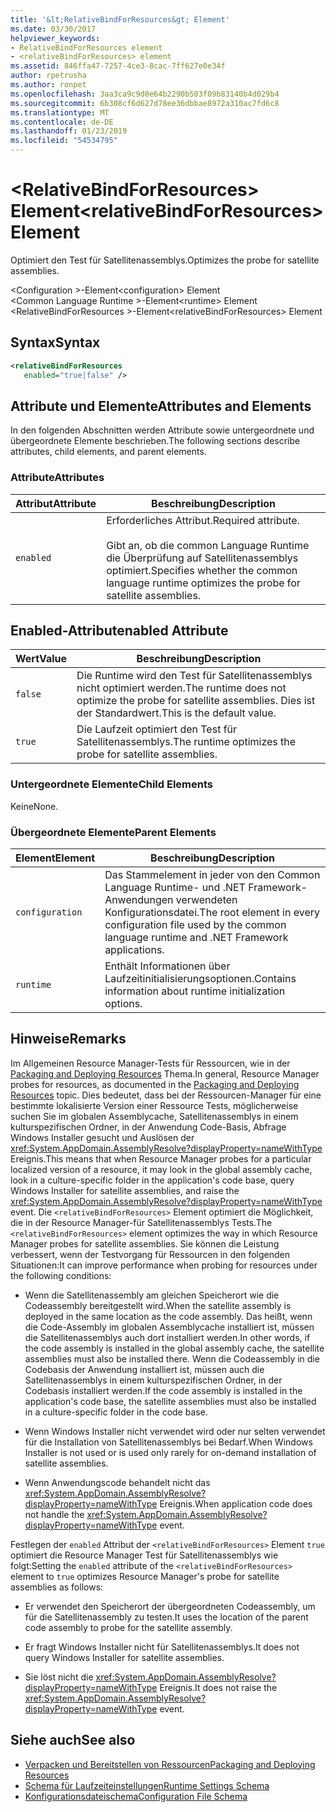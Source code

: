 ```yaml
---
title: '&lt;RelativeBindForResources&gt; Element'
ms.date: 03/30/2017
helpviewer_keywords:
- RelativeBindForResources element
- <relativeBindForResources> element
ms.assetid: 846ffa47-7257-4ce3-8cac-7ff627e0e34f
author: rpetrusha
ms.author: ronpet
ms.openlocfilehash: 3aa3ca9c9d0e64b2290b503f09b83140b4d029b4
ms.sourcegitcommit: 6b308cf6d627d78ee36dbbae8972a310ac7fd6c8
ms.translationtype: MT
ms.contentlocale: de-DE
ms.lasthandoff: 01/23/2019
ms.locfileid: "54534795"
---
```

# <a name="ltrelativebindforresourcesgt-element"></a><span data-ttu-id="684a3-102">&lt;RelativeBindForResources&gt; Element</span><span class="sxs-lookup"><span data-stu-id="684a3-102">&lt;relativeBindForResources&gt; Element</span></span>
<span data-ttu-id="684a3-103">Optimiert den Test für Satellitenassemblys.</span><span class="sxs-lookup"><span data-stu-id="684a3-103">Optimizes the probe for satellite assemblies.</span></span>  
  
 <span data-ttu-id="684a3-104">\<Configuration >-Element</span><span class="sxs-lookup"><span data-stu-id="684a3-104">\<configuration> Element</span></span>  
<span data-ttu-id="684a3-105">\<Common Language Runtime >-Element</span><span class="sxs-lookup"><span data-stu-id="684a3-105">\<runtime> Element</span></span>  
<span data-ttu-id="684a3-106">\<RelativeBindForResources >-Element</span><span class="sxs-lookup"><span data-stu-id="684a3-106">\<relativeBindForResources> Element</span></span>  
  
## <a name="syntax"></a><span data-ttu-id="684a3-107">Syntax</span><span class="sxs-lookup"><span data-stu-id="684a3-107">Syntax</span></span>  
  
```xml
<relativeBindForResources    
   enabled="true|false" />  
```  
  
## <a name="attributes-and-elements"></a><span data-ttu-id="684a3-108">Attribute und Elemente</span><span class="sxs-lookup"><span data-stu-id="684a3-108">Attributes and Elements</span></span>  
 <span data-ttu-id="684a3-109">In den folgenden Abschnitten werden Attribute sowie untergeordnete und übergeordnete Elemente beschrieben.</span><span class="sxs-lookup"><span data-stu-id="684a3-109">The following sections describe attributes, child elements, and parent elements.</span></span>  
  
### <a name="attributes"></a><span data-ttu-id="684a3-110">Attribute</span><span class="sxs-lookup"><span data-stu-id="684a3-110">Attributes</span></span>  
  
|<span data-ttu-id="684a3-111">Attribut</span><span class="sxs-lookup"><span data-stu-id="684a3-111">Attribute</span></span>|<span data-ttu-id="684a3-112">Beschreibung</span><span class="sxs-lookup"><span data-stu-id="684a3-112">Description</span></span>|  
|---------------|-----------------|  
|`enabled`|<span data-ttu-id="684a3-113">Erforderliches Attribut.</span><span class="sxs-lookup"><span data-stu-id="684a3-113">Required attribute.</span></span><br /><br /> <span data-ttu-id="684a3-114">Gibt an, ob die common Language Runtime die Überprüfung auf Satellitenassemblys optimiert.</span><span class="sxs-lookup"><span data-stu-id="684a3-114">Specifies whether the common language runtime optimizes the probe for satellite assemblies.</span></span>|  
  
## <a name="enabled-attribute"></a><span data-ttu-id="684a3-115">Enabled-Attribut</span><span class="sxs-lookup"><span data-stu-id="684a3-115">enabled Attribute</span></span>  
  
|<span data-ttu-id="684a3-116">Wert</span><span class="sxs-lookup"><span data-stu-id="684a3-116">Value</span></span>|<span data-ttu-id="684a3-117">Beschreibung</span><span class="sxs-lookup"><span data-stu-id="684a3-117">Description</span></span>|  
|-----------|-----------------|  
|`false`|<span data-ttu-id="684a3-118">Die Runtime wird den Test für Satellitenassemblys nicht optimiert werden.</span><span class="sxs-lookup"><span data-stu-id="684a3-118">The runtime does not optimize the probe for satellite assemblies.</span></span> <span data-ttu-id="684a3-119">Dies ist der Standardwert.</span><span class="sxs-lookup"><span data-stu-id="684a3-119">This is the default value.</span></span>|  
|`true`|<span data-ttu-id="684a3-120">Die Laufzeit optimiert den Test für Satellitenassemblys.</span><span class="sxs-lookup"><span data-stu-id="684a3-120">The runtime optimizes the probe for satellite assemblies.</span></span>|  
  
### <a name="child-elements"></a><span data-ttu-id="684a3-121">Untergeordnete Elemente</span><span class="sxs-lookup"><span data-stu-id="684a3-121">Child Elements</span></span>  
 <span data-ttu-id="684a3-122">Keine</span><span class="sxs-lookup"><span data-stu-id="684a3-122">None.</span></span>  
  
### <a name="parent-elements"></a><span data-ttu-id="684a3-123">Übergeordnete Elemente</span><span class="sxs-lookup"><span data-stu-id="684a3-123">Parent Elements</span></span>  
  
|<span data-ttu-id="684a3-124">Element</span><span class="sxs-lookup"><span data-stu-id="684a3-124">Element</span></span>|<span data-ttu-id="684a3-125">Beschreibung</span><span class="sxs-lookup"><span data-stu-id="684a3-125">Description</span></span>|  
|-------------|-----------------|  
|`configuration`|<span data-ttu-id="684a3-126">Das Stammelement in jeder von den Common Language Runtime- und .NET Framework-Anwendungen verwendeten Konfigurationsdatei.</span><span class="sxs-lookup"><span data-stu-id="684a3-126">The root element in every configuration file used by the common language runtime and .NET Framework applications.</span></span>|  
|`runtime`|<span data-ttu-id="684a3-127">Enthält Informationen über Laufzeitinitialisierungsoptionen.</span><span class="sxs-lookup"><span data-stu-id="684a3-127">Contains information about runtime initialization options.</span></span>|  
  
## <a name="remarks"></a><span data-ttu-id="684a3-128">Hinweise</span><span class="sxs-lookup"><span data-stu-id="684a3-128">Remarks</span></span>  
 <span data-ttu-id="684a3-129">Im Allgemeinen Resource Manager-Tests für Ressourcen, wie in der [Packaging and Deploying Resources](../../../../../docs/framework/resources/packaging-and-deploying-resources-in-desktop-apps.md) Thema.</span><span class="sxs-lookup"><span data-stu-id="684a3-129">In general, Resource Manager probes for resources, as documented in the [Packaging and Deploying Resources](../../../../../docs/framework/resources/packaging-and-deploying-resources-in-desktop-apps.md) topic.</span></span> <span data-ttu-id="684a3-130">Dies bedeutet, dass bei der Ressourcen-Manager für eine bestimmte lokalisierte Version einer Ressource Tests, möglicherweise suchen Sie im globalen Assemblycache, Satellitenassemblys in einem kulturspezifischen Ordner, in der Anwendung Code-Basis, Abfrage Windows Installer gesucht und Auslösen der <xref:System.AppDomain.AssemblyResolve?displayProperty=nameWithType> Ereignis.</span><span class="sxs-lookup"><span data-stu-id="684a3-130">This means that when Resource Manager probes for a particular localized version of a resource, it may look in the global assembly cache, look in a culture-specific folder in the application's code base, query Windows Installer for satellite assemblies, and raise the <xref:System.AppDomain.AssemblyResolve?displayProperty=nameWithType> event.</span></span> <span data-ttu-id="684a3-131">Die `<relativeBindForResources>` Element optimiert die Möglichkeit, die in der Resource Manager-für Satellitenassemblys Tests.</span><span class="sxs-lookup"><span data-stu-id="684a3-131">The `<relativeBindForResources>` element optimizes the way in which Resource Manager probes for satellite assemblies.</span></span> <span data-ttu-id="684a3-132">Sie können die Leistung verbessert, wenn der Testvorgang für Ressourcen in den folgenden Situationen:</span><span class="sxs-lookup"><span data-stu-id="684a3-132">It can improve performance when probing for resources under the following conditions:</span></span>  
  
-   <span data-ttu-id="684a3-133">Wenn die Satellitenassembly am gleichen Speicherort wie die Codeassembly bereitgestellt wird.</span><span class="sxs-lookup"><span data-stu-id="684a3-133">When the satellite assembly is deployed in the same location as the code assembly.</span></span> <span data-ttu-id="684a3-134">Das heißt, wenn die Code-Assembly im globalen Assemblycache installiert ist, müssen die Satellitenassemblys auch dort installiert werden.</span><span class="sxs-lookup"><span data-stu-id="684a3-134">In other words, if the code assembly is installed in the global assembly cache, the satellite assemblies must also be installed there.</span></span> <span data-ttu-id="684a3-135">Wenn die Codeassembly in die Codebasis der Anwendung installiert ist, müssen auch die Satellitenassemblys in einem kulturspezifischen Ordner, in der Codebasis installiert werden.</span><span class="sxs-lookup"><span data-stu-id="684a3-135">If the code assembly is installed in the application's code base, the satellite assemblies must also be installed in a culture-specific folder in the code base.</span></span>  
  
-   <span data-ttu-id="684a3-136">Wenn Windows Installer nicht verwendet wird oder nur selten verwendet für die Installation von Satellitenassemblys bei Bedarf.</span><span class="sxs-lookup"><span data-stu-id="684a3-136">When Windows Installer is not used or is used only rarely for on-demand installation of satellite assemblies.</span></span>  
  
-   <span data-ttu-id="684a3-137">Wenn Anwendungscode behandelt nicht das <xref:System.AppDomain.AssemblyResolve?displayProperty=nameWithType> Ereignis.</span><span class="sxs-lookup"><span data-stu-id="684a3-137">When application code does not handle the <xref:System.AppDomain.AssemblyResolve?displayProperty=nameWithType> event.</span></span>  
  
 <span data-ttu-id="684a3-138">Festlegen der `enabled` Attribut der `<relativeBindForResources>` Element `true` optimiert die Resource Manager Test für Satellitenassemblys wie folgt:</span><span class="sxs-lookup"><span data-stu-id="684a3-138">Setting the `enabled` attribute of the `<relativeBindForResources>` element to `true` optimizes Resource Manager's probe for satellite assemblies as follows:</span></span>  
  
-   <span data-ttu-id="684a3-139">Er verwendet den Speicherort der übergeordneten Codeassembly, um für die Satellitenassembly zu testen.</span><span class="sxs-lookup"><span data-stu-id="684a3-139">It uses the location of the parent code assembly to probe for the satellite assembly.</span></span>  
  
-   <span data-ttu-id="684a3-140">Er fragt Windows Installer nicht für Satellitenassemblys.</span><span class="sxs-lookup"><span data-stu-id="684a3-140">It does not query Windows Installer for satellite assemblies.</span></span>  
  
-   <span data-ttu-id="684a3-141">Sie löst nicht die <xref:System.AppDomain.AssemblyResolve?displayProperty=nameWithType> Ereignis.</span><span class="sxs-lookup"><span data-stu-id="684a3-141">It does not raise the <xref:System.AppDomain.AssemblyResolve?displayProperty=nameWithType> event.</span></span>  
  
## <a name="see-also"></a><span data-ttu-id="684a3-142">Siehe auch</span><span class="sxs-lookup"><span data-stu-id="684a3-142">See also</span></span>
- [<span data-ttu-id="684a3-143">Verpacken und Bereitstellen von Ressourcen</span><span class="sxs-lookup"><span data-stu-id="684a3-143">Packaging and Deploying Resources</span></span>](../../../../../docs/framework/resources/packaging-and-deploying-resources-in-desktop-apps.md)
- [<span data-ttu-id="684a3-144">Schema für Laufzeiteinstellungen</span><span class="sxs-lookup"><span data-stu-id="684a3-144">Runtime Settings Schema</span></span>](../../../../../docs/framework/configure-apps/file-schema/runtime/index.md)
- [<span data-ttu-id="684a3-145">Konfigurationsdateischema</span><span class="sxs-lookup"><span data-stu-id="684a3-145">Configuration File Schema</span></span>](../../../../../docs/framework/configure-apps/file-schema/index.md)
